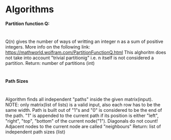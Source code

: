 # Algorithms

<b>Partition function Q:</b>

#

Q(n) gives the number of ways of writting an integer n as a sum of positive integers. More info on the following link: https://mathworld.wolfram.com/PartitionFunctionQ.html
This alghoritm does not take into account "trivial partitionig" i.e. n itself is not considered a partition.
Return: number of partitions (int)
#

<b>Path Sizes</b>

#
Algorithm finds all independent "paths" inside the given matrix(input). NOTE: only matrix(list of lists) is a valid input, also each row has to be the same width.
Path is built out of "1"s and "0" is considered to be the end of the path. "1" is appended to the current path if its  position is either "left", "right", "top", "bottom" of the current node("1"). Diagonals do not count! Adjacent nodes to the current node are called "neighbours"
Return: list of independent path sizes (list)
